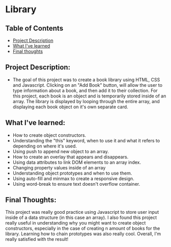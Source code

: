 # Library

## Table of Contents
- [Project Description](https://github.com/jwjepson/library#project-description)
- [What I've learned](https://github.com/jwjepson/library#what-ive-learned)
- [Final thoughts](https://github.com/jwjepson/library#final-thoughts)

## Project Description: 
- The goal of this project was to create a book library using HTML, CSS and Javascript. Clicking on an "Add Book" button, will allow the user to type information about a book, and then add it to their collection. For this project, each book is an object and is temporarily stored inside of an array. The library is displayed by looping through the entire array, and displaying each book object on it's own separate card. 

## What I've learned:
- How to create object constructors.
- Understanding the "this" keyword, when to use it and what it refers to depending on where it's used.
- Using push to append new object to an array.
- How to create an overlay that appears and disappears.
- Using data attributes to link DOM elements to an array index.
- Changing property values inside of an array
- Understanding object prototypes and when to use them.
- Using auto-fill and minmax to create a responsive design. 
- Using word-break to ensure text doesn't overflow container.


## Final Thoughts:
This project was really good practice using Javascript to store user input inside of a data structure (in this case an array). I also found this project really useful in understanding why you might want to create object constructors, especially in the case of creating n amount of books for the library. Learning how to chain prototypes was also really cool. Overall, I'm really satisfied with the result!
